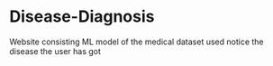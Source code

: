 # Disease-Diagnosis
Website consisting ML model of the medical dataset used notice the disease the user has got
